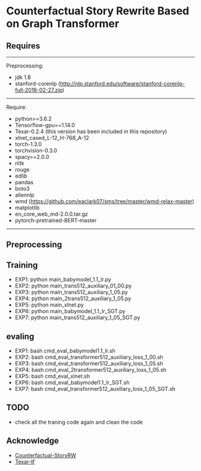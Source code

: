 # Counterfactual Story Rewrite Based on Graph Transformer

## Requires

------
Preprocessing:

+ jdk 1.8
+ stanford-corenlp (<http://nlp.stanford.edu/software/stanford-corenlp-full-2018-02-27.zip>)

------
Require:

+ python>=3.6.2
+ Tensorflow-gpu==1.14.0
+ Texar-0.2.4 (this version has been included in this repository)
+ xlnet_cased_L-12_H-768_A-12
+ torch-1.3.0
+ torchvision-0.3.0
+ spacy==2.0.0
+ nltk
+ rouge
+ edlib
+ pandas
+ boto3
+ allennlp
+ wmd (https://github.com/eaclark07/sms/tree/master/wmd-relax-master)
+ matplotlib
+ en_core_web_md-2.0.0.tar.gz
+ pytorch-pretrained-BERT-master
------

## Preprocessing

## Training
  + EXP1: python main_babymodel_1.1_lr.py
  + EXP2: python main_trans512_auxiliary_01_00.py
  + EXP3: python main_trans512_auxiliary_1_05.py
  + EXP4: python main_2trans512_auxiliary_1_05.py
  + EXP5: python main_xlnet.py
  + EXP6: python main_babymodel_1.1_lr_SGT.py
  + EXP7: python main_trans512_auxiliary_1_05_SGT.py

## evaling
  + EXP1: bash cmd_eval_babymodel1.1_lr.sh
  + EXP2: bash cmd_eval_transformer512_auxiliary_loss_1_00.sh
  + EXP3: bash cmd_eval_transformer512_auxiliary_loss_1_05.sh
  + EXP4: bash cmd_eval_2transformer512_auxiliary_loss_1_05.sh
  + EXP5: bash cmd_eval_xlnet.sh
  + EXP6: bash cmd_eval_babymodel1.1_lr_SGT.sh
  + EXP7: bash cmd_eval_transformer512_auxiliary_loss_1_05_SGT.sh

## TODO
 + check all the traning code again and clean the code

## Acknowledge
 + [Counterfactual-StoryRW](https://github.com/qkaren/Counterfactual-StoryRW "Counterfactual-StoryRW")
 + [Texar-tf](https://github.com/asyml/texar "Texar-tf")


